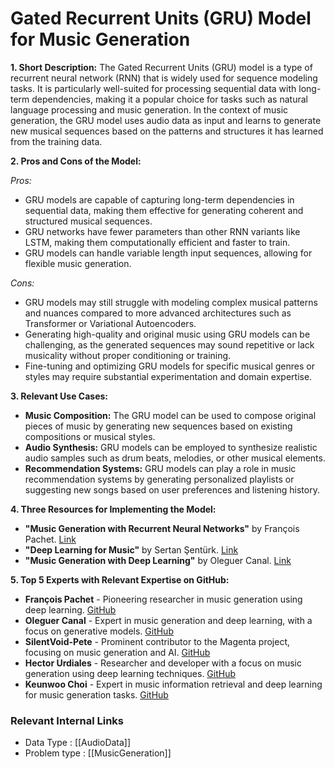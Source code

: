 # Gated Recurrent Units (GRU) Model for Music Generation

**1. Short Description:**
The Gated Recurrent Units (GRU) model is a type of recurrent neural network (RNN) that is widely used for sequence modeling tasks. It is particularly well-suited for processing sequential data with long-term dependencies, making it a popular choice for tasks such as natural language processing and music generation. In the context of music generation, the GRU model uses audio data as input and learns to generate new musical sequences based on the patterns and structures it has learned from the training data.

**2. Pros and Cons of the Model:**

*Pros:*
- GRU models are capable of capturing long-term dependencies in sequential data, making them effective for generating coherent and structured musical sequences.
- GRU networks have fewer parameters than other RNN variants like LSTM, making them computationally efficient and faster to train.
- GRU models can handle variable length input sequences, allowing for flexible music generation.

*Cons:*
- GRU models may still struggle with modeling complex musical patterns and nuances compared to more advanced architectures such as Transformer or Variational Autoencoders.
- Generating high-quality and original music using GRU models can be challenging, as the generated sequences may sound repetitive or lack musicality without proper conditioning or training.
- Fine-tuning and optimizing GRU models for specific musical genres or styles may require substantial experimentation and domain expertise.

**3. Relevant Use Cases:**

- **Music Composition:** The GRU model can be used to compose original pieces of music by generating new sequences based on existing compositions or musical styles.
- **Audio Synthesis:** GRU models can be employed to synthesize realistic audio samples such as drum beats, melodies, or other musical elements.
- **Recommendation Systems:** GRU models can play a role in music recommendation systems by generating personalized playlists or suggesting new songs based on user preferences and listening history.

**4. Three Resources for Implementing the Model:**

- **"Music Generation with Recurrent Neural Networks"** by François Pachet. [Link](https://francoispachet.github.io/Papers/CopeACM2002.html)
- **"Deep Learning for Music"** by Sertan Şentürk. [Link](https://sertansenturk.com/blog/deep-learning-for-music/)
- **"Music Generation with Deep Learning"** by Oleguer Canal. [Link](https://medium.com/@oleguercanal/music-generation-with-deep-learning-14736335e131)

**5. Top 5 Experts with Relevant Expertise on GitHub:**

- **François Pachet** - Pioneering researcher in music generation using deep learning. [GitHub](https://github.com/francoispachet)
- **Oleguer Canal** - Expert in music generation and deep learning, with a focus on generative models. [GitHub](https://github.com/oleguer-canal)
- **SilentVoid-Pete** - Prominent contributor to the Magenta project, focusing on music generation and AI. [GitHub](https://github.com/SilentVoid-Pete)
- **Hector Urdiales** - Researcher and developer with a focus on music generation using deep learning techniques. [GitHub](https://github.com/hurdiales)
- **Keunwoo Choi** - Expert in music information retrieval and deep learning for music generation tasks. [GitHub](https://github.com/keunwoochoi)


 ### Relevant Internal Links
- Data Type : [[AudioData]]
- Problem type : [[MusicGeneration]]
